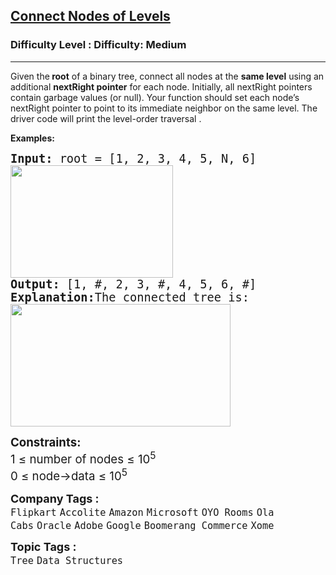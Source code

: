 <h2><a href="https://www.geeksforgeeks.org/problems/connect-nodes-at-same-level/1?page=2&company=Oracle&sortBy=submissions">Connect Nodes of Levels</a></h2><h3>Difficulty Level : Difficulty: Medium</h3><hr><div class="problems_problem_content__Xm_eO"><p data-pm-slice="0 0 []">Given the<strong> root</strong> of a binary tree, connect all nodes at the <strong>same level</strong> using an additional <strong>nextRight pointer</strong> for each node. Initially, all nextRight pointers contain garbage values (or null). Your function should set each node’s nextRight pointer to point to its immediate neighbor on the same level. The driver code will print the level-order traversal .</p>
<p><strong>Examples:</strong><span style="font-size: 14pt;"> </span></p>
<pre><span style="font-size: 14pt;"><strong>Input: </strong>root = [1, 2, 3, 4, 5, N, 6]<strong><br><img src="https://media.geeksforgeeks.org/img-practice/prod/addEditProblem/907899/Web/Other/blobid0_1754890661.webp" width="260" height="180"><br></strong><strong>Output: </strong>[1, #, 2, 3, #, 4, 5, 6, #]
<strong>Explanation:</strong>The connected tree is:<br><img src="https://media.geeksforgeeks.org/img-practice/prod/addEditProblem/907899/Web/Other/blobid1_1754890683.webp" width="352" height="196"></span></pre>
<p><span style="font-size: 14pt;"><strong>Constraints:</strong></span><br><span style="font-size: 14pt;">1 ≤ number of nodes ≤ 10<sup>5</sup></span><br><span style="font-size: 14pt;">0 ≤ node-&gt;data ≤ 10<sup>5</sup></span></p></div><p><span style=font-size:18px><strong>Company Tags : </strong><br><code>Flipkart</code>&nbsp;<code>Accolite</code>&nbsp;<code>Amazon</code>&nbsp;<code>Microsoft</code>&nbsp;<code>OYO Rooms</code>&nbsp;<code>Ola Cabs</code>&nbsp;<code>Oracle</code>&nbsp;<code>Adobe</code>&nbsp;<code>Google</code>&nbsp;<code>Boomerang Commerce</code>&nbsp;<code>Xome</code>&nbsp;<br><p><span style=font-size:18px><strong>Topic Tags : </strong><br><code>Tree</code>&nbsp;<code>Data Structures</code>&nbsp;